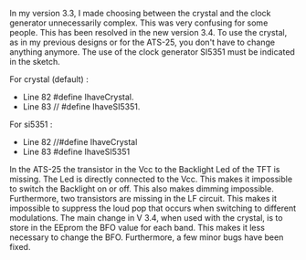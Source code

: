 In my version 3.3, I made choosing between the crystal and the clock generator unnecessarily complex. This was very confusing for some people. This has been resolved in the new version 3.4. To use the crystal, as in my previous designs or for the ATS-25, you don't have to change anything anymore. 
The use of the clock generator SI5351 must be indicated in the sketch.

For crystal (default) : 
- Line 82 #define IhaveCrystal.
- Line 83 // #define IhaveSI5351.

For si5351 :
- Line 82 //#define IhaveCrystal
- Line 83 #define IhaveSI5351

In the ATS-25 the transistor in the Vcc to the Backlight Led of the TFT is missing. The Led is directly connected to the Vcc. This makes it impossible to switch the Backlight on or off. This also makes dimming impossible. Furthermore, two transistors are missing in the LF circuit. This makes it impossible to suppress the loud pop that occurs when switching to different modulations.
The main change in V 3.4, when used with the crystal, is to store in the EEprom the BFO value for each band. This makes it less necessary to change the BFO. Furthermore, a few minor bugs have been fixed.

